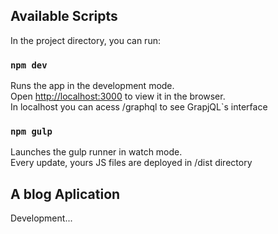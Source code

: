 ## Available Scripts

In the project directory, you can run:

### `npm dev`

Runs the app in the development mode.<br>
Open [http://localhost:3000](http://localhost:3000) to view it in the browser.<br>
In localhost you can acess /graphql to see GrapjQL`s interface

### `npm gulp`

Launches the gulp runner in watch mode.<br>
Every update, yours JS files are deployed in /dist directory


## A blog Aplication

Development...
